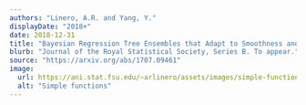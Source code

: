 ```yaml
---
authors: "Linero, A.R. and Yang, Y."
displayDate: "2018+"
date: 2018-12-31
title: "Bayesian Regression Tree Ensembles that Adapt to Smoothness and Sparsity"
blurb: "Journal of the Royal Statistical Society, Series B. To appear."
source: "https://arxiv.org/abs/1707.09461"
image:
  url: https://ani.stat.fsu.edu/~arlinero/assets/images/simple-functions-1.jpg
  alt: "Simple functions"
---
```

